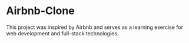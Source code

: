 # Airbnb-Clone
This project was inspired by Airbnb and serves as a learning exercise for web development and full-stack technologies.
